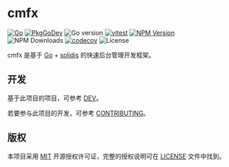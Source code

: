 # cmfx

[![Go](https://github.com/issue9/cmfx/actions/workflows/go.yml/badge.svg)](https://github.com/issue9/cmfx/actions/workflows/go.yml)
[![PkgGoDev](https://pkg.go.dev/badge/github.com/issue9/cmfx)](https://pkg.go.dev/github.com/issue9/cmfx)
![Go version](https://img.shields.io/github/go-mod/go-version/issue9/cmfx)
[![vitest](https://github.com/issue9/cmfx/actions/workflows/vitest.yml/badge.svg)](https://github.com/issue9/cmfx/actions/workflows/vitest.yml)
[![NPM Version](https://img.shields.io/npm/v/%40cmfx%2Fadmin)](https://www.npmjs.com/package/@cmfx/admin)
![NPM Downloads](https://img.shields.io/npm/dw/%40cmfx%2Fadmin)
[![codecov](https://codecov.io/gh/issue9/cmfx/graph/badge.svg?token=D5y3FOJk8A)](https://codecov.io/gh/issue9/cmfx)
![License](https://img.shields.io/github/license/issue9/cmfx)

cmfx 是基于 [Go](https://go.dev) + [solidjs](https://www.solidjs.com/) 的快速后台管理开发框架。

## 开发

基于此项目的项目，可参考 [DEV](docs/DEV.md)。

若要参与此项目的开发，可参考 [CONTRIBUTING](docs/CONTRIBUTING.md)。

## 版权

本项目采用 [MIT](https://opensource.org/licenses/MIT) 开源授权许可证，完整的授权说明可在 [LICENSE](LICENSE) 文件中找到。
